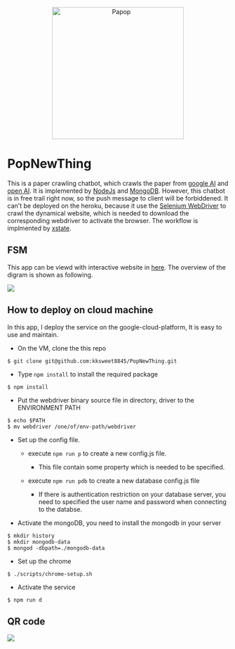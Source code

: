 
<p align="center">
<img src="https://i.imgur.com/IKFY3BB.png" alt="Papop", width="300"/>
</p>

# PopNewThing

This is a paper crawling chatbot, which crawls the paper from [google AI](https://ai.google/research/pubs/) and [open AI](https://openai.com/progress/#releases). It is implemented by [NodeJs](https://nodejs.org/en/) and [MongoDB](https://www.mongodb.com/). However, this chatbot is in free trail right now, so the push message to client will be forbiddened. It can't be deployed on the heroku, because it use the [Selenium WebDriver](https://selenium.dev/) to crawl the dynamical website, which is needed to download the corresponding webdriver to activate the browser. The workflow is implmented by [xstate](https://github.com/davidkpiano/xstate).

## FSM
This app can be viewd with interactive website in [here](https://xstate.js.org/viz/?gist=663aafc4a01ae0ef3df8d67f71dd69a5). The overview of the digram is shown as following.

<img src=https://i.imgur.com/CQvm3Wh.png>


## How to deploy on cloud machine
  In this app, I deploy the service on the google-cloud-platform, It is easy to use and maintain.

- On the VM, clone the this repo
```
$ git clone git@github.com:kksweet8845/PopNewThing.git
```
- Type `npm install` to install the required package
```
$ npm install
```
- Put the webdriver binary source file in directory, driver to the ENVIRONMENT PATH
```
$ echo $PATH
$ mv webdriver /one/of/env-path/webdriver
```
- Set up the config file. 
  - execute `npm run p` to create a new config.js file. 
    - This file contain some property which is needed to be specified.

  - execute `npm run pdb` to create a new database config.js file
    - If there is authentication restriction on your database server, you need to specified the user name and password when connecting to the databse.

- Activate the mongoDB, you need to install the mongodb in your server
```
$ mkdir history
$ mkdir mongodb-data
$ mongod -dbpath=./mongodb-data
```

- Set up the chrome
```
$ ./scripts/chrome-setup.sh
```

- Activate the service
```
$ npm run d
```


## QR code
![](https://i.imgur.com/s0PR0g6.png)

